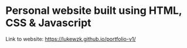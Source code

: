 # Personal website built using HTML, CSS & Javascript
Link to website: https://lukewzk.github.io/portfolio-v1/
